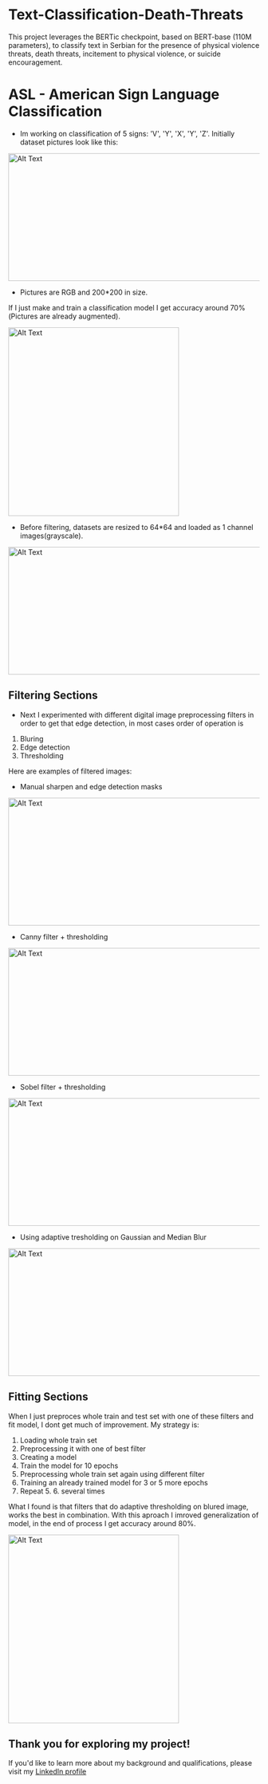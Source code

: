 # Text-Classification-Death-Threats
This project leverages the BERTic checkpoint, based on BERT-base (110M parameters), to classify text in Serbian for the presence of physical violence threats, death threats, incitement to physical violence, or suicide encouragement.

# ASL - American Sign Language Classification
 - Im working on classification of 5 signs: 'V', 'Y', 'X', 'Y', 'Z'. Initially dataset pictures look like this:

<img src="Pictures/signs1.PNG" alt="Alt Text" width="512" height="256">

- Pictures are RGB and 200*200 in size.

If I just make and train a classification model I get accuracy around 70%(Pictures are already augmented).

<img src="Pictures/start_pred.PNG" alt="Alt Text" width="342" height="378">

- Before filtering, datasets are resized to 64*64 and loaded as 1 channel images(grayscale).

<img src="Pictures/start2.PNG" alt="Alt Text" width="512" height="256">



## Filtering Sections
- Next I experimented with different digital image preprocessing filters in order to get that edge detection, in most cases order of operation is
1. Bluring
2. Edge detection
3. Thresholding

Here are examples of filtered images:
- Manual sharpen and edge detection masks
<img src="Pictures/c1.PNG" alt="Alt Text" width="512" height="256">

- Canny filter + thresholding
<img src="Pictures/c2.PNG" alt="Alt Text" width="512" height="256">

- Sobel filter + thresholding
<img src="Pictures/c3.PNG" alt="Alt Text" width="512" height="256">

- Using adaptive tresholding on Gaussian and Median Blur
<img src="Pictures/c4.PNG" alt="Alt Text" width="512" height="256">


## Fitting Sections
When I just preproces whole train and test set with one of these filters and fit model, I dont get much of improvement.
My strategy is:
1. Loading whole train set
2. Preprocessing it with one of best filter
3. Creating a model
4. Train the model for 10 epochs
5. Preprocessing whole train set again using different filter
6. Training an already trained model for 3 or 5 more epochs
7. Repeat 5. 6. several times

What I found is that filters that do adaptive thresholding on blured image, works the best in combination.
With this aproach I imroved generalization of model, in the end of process I get accuracy around 80%.


<img src="Pictures/last.PNG" alt="Alt Text" width="342" height="378">

## **Thank you for exploring my project!** 
If you'd like to learn more about my background and qualifications, please visit my [LinkedIn profile](https://www.linkedin.com/in/jankomitrovic)
